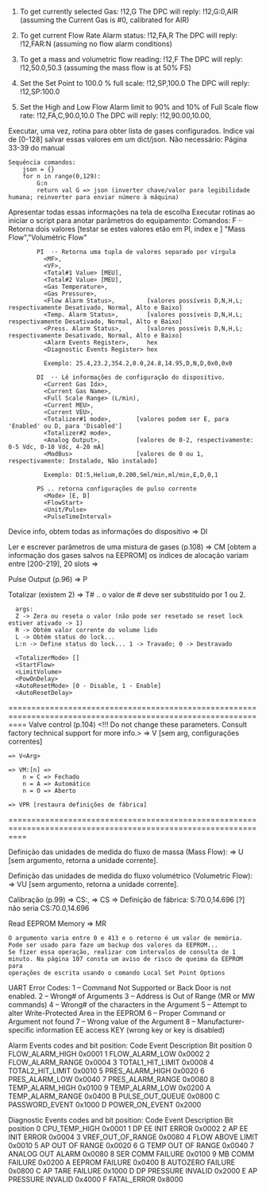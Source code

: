 1. To get currently selected Gas: !12,G<CR>
The DPC will reply: !12,G:0,AIR<CR>
(assuming the Current Gas is #0, calibrated for AIR)

2. To get current Flow Rate Alarm status:
!12,FA,R<CR>
The DPC will reply: !12,FAR:N<CR> (assuming no flow alarm conditions)

3. To get a mass and volumetric flow reading:
!12,F<CR>
The DPC will reply: !12,50.0,50.3<CR> (assuming the mass flow is at 50% FS)

4. Set the Set Point to 100.0 % full scale:
!12,SP,100.0<CR>
The DPC will reply: !12,SP:100.0<CR>

5. Set the High and Low Flow Alarm limit to 90% and 10% of Full Scale flow rate:
!12,FA,C,90.0,10.0<CR>
The DPC will reply: !12,90.00,10.00,<CR>


Executar, uma vez, rotina para obter lista de gases configurados. Indice vai de [0-128] salvar essas valores em um dict/json.
    Não necessário: Página 33-39 do manual

    Sequência comandos:
        json = {}
        for n in range(0,129):
            G:n
            return val G => json (inverter chave/valor para legibilidade humana; reinverter para enviar número à máquina)



Apresentar todas essas informações na tela de escolha
    Executar rotinas ao iniciar o script para anotar parâmetros do equipamento:
        Comandos:
            F   ·· Retorna dois valores  [testar se estes valores etão em PI, index <MF> e <VF>]
              "Mass Flow","Volumétric Flow"

            PI  ·· Retorna uma tupla de valores separado por vírgula
              <MF>,
              <VF>,
              <Total#1 Value> [MEU],
              <Total#2 Value> [MEU],
              <Gas Temperature>,
              <Gas Pressure>,
              <Flow Alarm Status>,         [valores possíveis D,N,H,L; respectivamente Desativado, Normal, Alto e Baixo]
              <Temp. Alarm Status>,        [valores possíveis D,N,H,L; respectivamente Desativado, Normal, Alto e Baixo]
              <Press. Alarm Status>,       [valores possíveis D,N,H,L; respectivamente Desativado, Normal, Alto e Baixo]
              <Alarm Events Register>,     hex
              <Diagnostic Events Register> hex

              Exemplo: 25.4,23.2,354.2,0.0,24.8,14.95,D,N,D,0x0,0x0
            
            DI  ·· Lê informações de configuração do dispositivo.
              <Current Gas Idx>,
              <Current Gas Name>,
              <Full Scale Range> (L/min),
              <Current MEU>,
              <Current VEU>,
              <Totalizer#1 mode>,       [valores podem ser E, para 'Enabled' ou D, para 'Disabled']
              <Totalizer#2 mode>,
              <Analog Output>,          [valores de 0-2, respectivamente: 0-5 Vdc, 0-10 Vdc, 4-20 mA]
              <ModBus>                  [valores de 0 ou 1, respectivamente: Instalado, Não instalado]
              
              Exemplo: DI:5,Helium,0.200,Sml/min,ml/min,E,D,0,1

            PS .. retorna configurações de pulso corrente
              <Mode> [E, D]
              <FlowStart>
              <Unit/Pulse>
              <PulseTimeInterval>

            



Device info, obtem todas as informações do dispositivo
    => DI

Ler e escrever parâmetros de uma mistura de gases (p.108)
    => CM [obtem a informação dos gases salvos na EEPROM] os índices de alocação variam entre [200-219], 20 slots
    => 


Pulse Output (p.96)
    => P

Totalizar (existem 2)
    => T#<arg> .. o valor de # deve ser substituído por 1 ou 2. 

      args:
      Z -> Zera ou reseta o valor (não pode ser resetado se reset lock estiver ativado -> 1)
      R -> Obtém valor corrente do volume lido
      L -> Obtém status do lock...
      L:n -> Define status do lock... 1 -> Travado; 0 -> Destravado

      <TotalizerMode> []
      <StartFlow>
      <LimitVolume>
      <PowOnDelay>
      <AutoResetMode> [0 - Disable, 1 - Enable]
      <AutoResetDelay>


================================================================================================================
Valve control (p.104) <!!! Do not change these parameters. Consult factory technical support for more info.>
    => V [sem arg, configurações correntes]
    
    => V<Arg>
    
    => VM:[n] =>
        n = C => Fechado
        n = A => Automático
        n = O => Aberto

    => VPR [restaura definições de fábrica]
================================================================================================================


Definição das unidades de medida do fluxo de massa (Mass Flow):
    => U [sem argumento, retorna a unidade corrente].

Definição das unidades de medida do fluxo volumétrico (Volumetric Flow):
    => VU [sem argumento, retorna a unidade corrente].


Calibração (p.99)
    => CS:<TempV>,<PressV>
    => CS
    => Definição de fábrica: S:70.0,14.696 [?] não seria CS:70.0,14.696





Read EEPROM Memory
    => MR<Arg>

    O argumento varia entre 0 e 413 e o retorno é um valor de memória. Pode ser usado para faze um backup dos valores da EEPROM...
    Se fizer essa operação, realizar com intervalos de consulta de 1 minuto. Na página 107 consta um aviso de risco de queima da EEPROM para
    operações de escrita usando o comando Local Set Point Options



UART Error Codes:
1 – Command Not Supported or Back Door is not enabled.
2 – Wrong# of Arguments
3 – Address is Out of Range (MR or MW commands)
4 – Wrong# of the characters in the Argument
5 – Attempt to alter Write-Protected Area in the EEPROM
6 – Proper Command or Argument not found
7 – Wrong value of the Argument
8 – Manufacturer-specific information EE access KEY (wrong key or key is disabled)


Alarm Events codes and bit position:
Code Event Description Bit position
0 FLOW_ALARM_HIGH 0x0001
1 FLOW_ALARM_LOW 0x0002
2 FLOW_ALARM_RANGE 0x0004
3 TOTAL1_HIT_LIMIT 0x0008
4 TOTAL2_HIT_LIMIT 0x0010
5 PRES_ALARM_HIGH 0x0020
6 PRES_ALARM_LOW 0x0040
7 PRES_ALARM_RANGE 0x0080
8 TEMP_ALARM_HIGH 0x0100
9 TEMP_ALARM_LOW 0x0200
A TEMP_ALARM_RANGE 0x0400
B PULSE_OUT_QUEUE 0x0800
C PASSWORD_EVENT 0x1000
D POWER_ON_EVENT 0x2000


Diagnostic Events codes and bit position:
Code Event Description Bit position
0 CPU_TEMP_HIGH 0x0001
1 DP EE INIT ERROR 0x0002
2 AP EE INIT ERROR 0x0004
3 VREF_OUT_OF_RANGE 0x0080
4 FLOW ABOVE LIMIT 0x0010
5 AP OUT OF RANGE 0x0020
6 G TEMP OUT OF RANGE 0x0040
7 ANALOG OUT ALARM 0x0080
8 SER COMM FAILURE 0x0100
9 MB COMM FAILURE 0x0200
A EEPROM FAILURE 0x0400
B AUTOZERO FAILURE 0x0800
C AP TARE FAILURE 0x1000
D DP PRESSURE INVALID 0x2000
E AP PRESSURE INVALID 0x4000
F FATAL_ERROR 0x8000
